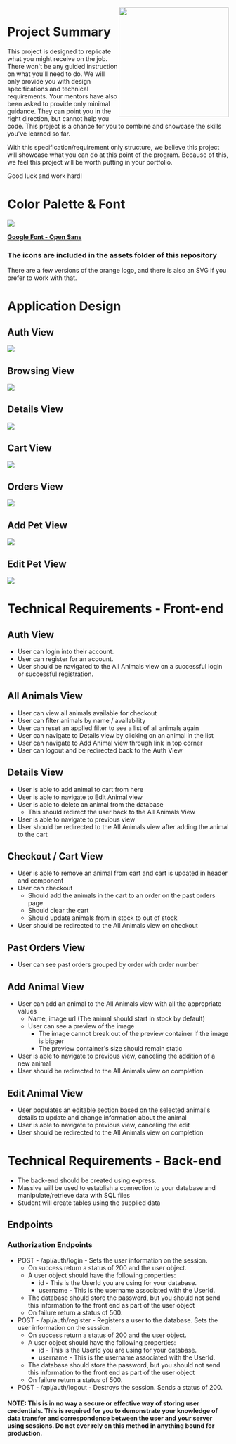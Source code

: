 <img src="https://devmounta.in/img/logowhiteblue.png" width="250" align="right">

# Project Summary

This project is designed to replicate what you might receive on the job. There won't be any guided instruction on what you'll need to do. We will only provide you with design specifications and technical requirements. Your mentors have also been asked to provide only minimal guidance. They can point you in the right direction, but cannot help you code. This project is a chance for you to combine and showcase the skills you've learned so far.

With this specification/requirement only structure, we believe this project will showcase what you can do at this point of the program. Because of this, we feel this project will be worth putting in your portfolio.

Good luck and work hard!

# Color Palette & Font

<img src="https://raw.githubusercontent.com/Alan-Miller/animal-simulation/master/assets/color-palette.png" />

<b><a href="https://fonts.google.com/specimen/Open+Sans?selection.family=Open+Sans">Google Font - Open Sans</a></b>
<br/>

### The icons are included in the assets folder of this repository
There are a few versions of the orange logo, and there is also an SVG if you prefer to work with that.


# Application Design

## Auth View
<img src="https://raw.githubusercontent.com/Alan-Miller/animal-simulation/master/views/login.png" />

## Browsing View
<img src="https://raw.githubusercontent.com/Alan-Miller/animal-simulation/master/views/all.png" />

## Details View
<img src="https://raw.githubusercontent.com/Alan-Miller/animal-simulation/master/views/details.png" />

## Cart View
<img src="https://raw.githubusercontent.com/Alan-Miller/animal-simulation/master/views/cart.png" />

## Orders View

<img src="https://raw.githubusercontent.com/Alan-Miller/animal-simulation/master/views/orders.png" />

## Add Pet View
<img src="https://raw.githubusercontent.com/Alan-Miller/animal-simulation/master/views/add-pet.png" />

## Edit Pet View
<img src="https://raw.githubusercontent.com/Alan-Miller/animal-simulation/master/views/edit-pet.png" />

# Technical Requirements - Front-end

## Auth View
* User can login into their account.
* User can register for an account.
* User should be navigated to the All Animals view on a successful login or successful registration.

## All Animals View
* User can view all animals available for checkout
* User can filter animals by name / availability
* User can reset an applied filter to see a list of all animals again
* User can navigate to Details view by clicking on an animal    in the list
* User can navigate to Add Animal view through link in top corner
* User can logout and be redirected back to the Auth View

## Details View
* User is able to add animal to cart from here
* User is able to navigate to Edit Animal view 
* User is able to delete an animal from the database
    * This should redirect the user back to the All Animals View
* User is able to navigate to previous view
* User should be redirected to the All Animals view after adding the animal to the cart

## Checkout / Cart View
* User is able to remove an animal from cart and cart is updated in header and component
* User can checkout
  * Should add the animals in the cart to an order on the past orders page
  * Should clear the cart
  * Should update animals from in stock to out of stock
* User should be redirected to the All Animals view on checkout

## Past Orders View
* User can see past orders grouped by order with order number

## Add Animal View
* User can add an animal to the All Animals view with all the appropriate values
  * Name, image url (The animal should start in stock by default)
  * User can see a preview of the image
    * The image cannot break out of the preview container if the image is bigger
    * The preview container's size should remain static
* User is able to navigate to previous view, canceling the addition of a new animal
* User should be redirected to the All Animals view on completion

## Edit Animal View
* User populates an editable section based on the selected animal's details to update and change information about the animal 
* User is able to navigate to previous view, canceling the edit
* User should be redirected to the All Animals view on completion

# Technical Requirements - Back-end
* The back-end should be created using express.
* Massive will be used to establish a connection to your database and manipulate/retrieve data with SQL files
* Student will create tables using the supplied data

## Endpoints

### Authorization Endpoints

* POST - /api/auth/login - Sets the user information on the session.
  * On success return a status of 200 and the user object.
  * A user object should have the following properties:
    * id - This is the UserId you are using for your database.
    * username - This is the username associated with the UserId.
  * The database should store the password, but you should not send this information to the front end as part of the user object
  * On failure return a status of 500.
* POST - /api/auth/register - Registers a user to the database. Sets the user information on the session.
  * On success return a status of 200 and the user object.
  * A user object should have the following properties:
    * id - This is the UserId you are using for your database.
    * username - This is the username associated with the UserId.
  * The database should store the password, but you should not send this information to the front end as part of the user object
  * On failure return a status of 500.
* POST - /api/auth/logout - Destroys the session. Sends a status of 200.

#### NOTE: This is in no way a secure or effective way of storing user credentials. This is required for you to demonstrate your knowledge of data transfer and correspondence between the user and your server using sessions. Do not ever rely on this method in anything bound for production.
